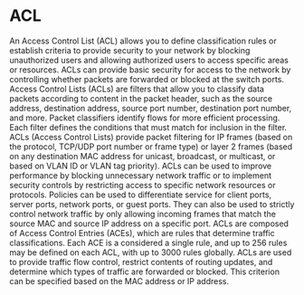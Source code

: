 # ACL

An Access Control List \(ACL\) allows you to define classification rules or establish criteria to provide security to your network by blocking unauthorized users and allowing authorized users to access specific areas or resources. ACLs can provide basic security for access to the network by controlling whether packets are forwarded or blocked at the switch ports. Access Control Lists \(ACLs\) are filters that allow you to classify data packets according to content in the packet header, such as the source address, destination address, source port number, destination port number, and more. Packet classifiers identify flows for more efficient processing. Each filter defines the conditions that must match for inclusion in the filter. ACLs \(Access Control Lists\) provide packet filtering for IP frames \(based on the protocol, TCP/UDP port number or frame type\) or layer 2 frames \(based on any destination MAC address for unicast, broadcast, or multicast, or based on VLAN ID or VLAN tag priority\). ACLs can be used to improve performance by blocking unnecessary network traffic or to implement security controls by restricting access to specific network resources or protocols. Policies can be used to differentiate service for client ports, server ports, network ports, or guest ports. They can also be used to strictly control network traffic by only allowing incoming frames that match the source MAC and source IP address on a specific port. ACLs are composed of Access Control Entries \(ACEs\), which are rules that determine traffic classifications. Each ACE is a considered a single rule, and up to 256 rules may be defined on each ACL, with up to 3000 rules globally. ACLs are used to provide traffic flow control, restrict contents of routing updates, and determine which types of traffic are forwarded or blocked. This criterion can be specified based on the MAC address or IP address.  
 

